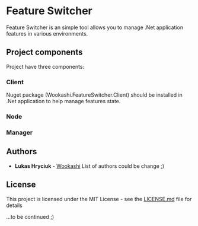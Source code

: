 # Feature Switcher
Feature Switcher is an simple tool allows you to manage .Net application features in various environments.  


## Project components
Project have three components:

### Client
Nuget package (Wookashi.FeatureSwitcher.Client) should be installed in .Net application to help manage features state.
### Node
### Manager

## Authors
* **Lukas Hryciuk** - [Wookashi](https://github.com/Wookashi)
  List of authors could be change ;)

## License
This project is licensed under the MIT License - see the [LICENSE.md](LICENSE.md) file for details

...to be continued ;)